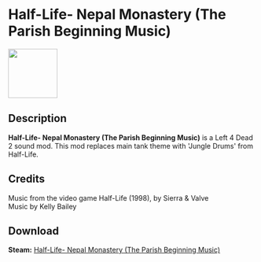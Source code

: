 # Half-Life- Nepal Monastery (The Parish Beginning Music)

<img src="https://steamuserimages-a.akamaihd.net/ugc/915791632135098155/CEB3288A7A5701711CD077EDA316F3E0FF18D890/" width="100" height="100">

## Description
**Half-Life- Nepal Monastery (The Parish Beginning Music)** is a Left 4 Dead 2 sound mod. This mod replaces main tank theme with 'Jungle Drums' from Half-Life.

## Credits
Music from the video game Half-Life (1998), by Sierra & Valve </br>
Music by Kelly Bailey
## Download

 **Steam:** [Half-Life- Nepal Monastery (The Parish Beginning Music)](https://steamcommunity.com/sharedfiles/filedetails/?id=1311679463)
